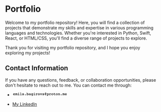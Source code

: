# Portfolio

Welcome to my portfolio repository! Here, you will find a collection of projects that demonstrate my skills and expertise in various programming languages and technologies. Whether you're interested in Python, Swift, React, or HTML/CSS, you'll find a diverse range of projects to explore.

Thank you for visiting my portfolio repository, and I hope you enjoy exploring my projects!


## Contact Information

If you have any questions, feedback, or collaboration opportunities, please don't hesitate to reach out to me. You can contact me through:

- ![My Email Address](media/email-address.gif)


- [My LinkedIn](https://www.linkedin.com/in/emilsb)